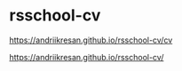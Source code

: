 # rsschool-cv
https://andriikresan.github.io/rsschool-cv/cv

https://andriikresan.github.io/rsschool-cv/